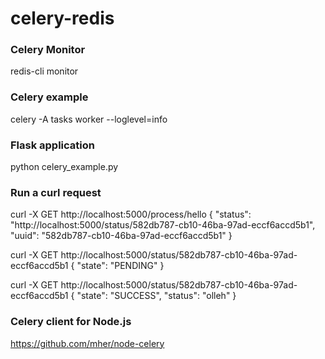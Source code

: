 # celery-redis

### Celery Monitor
redis-cli monitor

### Celery example
celery -A tasks worker --loglevel=info

### Flask application
python celery_example.py

### Run a curl request
curl -X GET http://localhost:5000/process/hello
{
  "status": "http://localhost:5000/status/582db787-cb10-46ba-97ad-eccf6accd5b1",
  "uuid": "582db787-cb10-46ba-97ad-eccf6accd5b1"
}

curl -X GET http://localhost:5000/status/582db787-cb10-46ba-97ad-eccf6accd5b1
{
  "state": "PENDING"
}

curl -X GET http://localhost:5000/status/582db787-cb10-46ba-97ad-eccf6accd5b1
{
  "state": "SUCCESS",
  "status": "olleh"
}

### Celery client for Node.js
https://github.com/mher/node-celery
